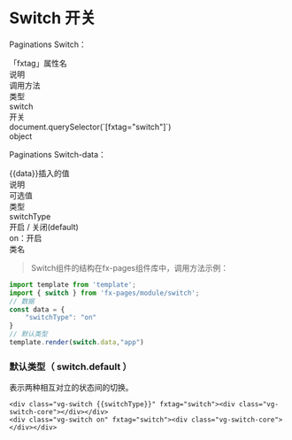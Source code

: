 # Switch 开关

Paginations Switch：

<div class="vg-tables tables-wrap tables-aoto-scroller rowcolumn mb-16">
    <div class="vg-tables-header bg-gray-200 border-radius-xl">
        <div class="tables-col">「fxtag」属性名</div>
        <div class="tables-col">说明</div>
        <div class="tables-col tables-width-xl">调用方法</div>
        <div class="tables-col tables-width-last">类型</div>
    </div>
    <div class="vg-tables-body">
        <div class="tables-body-scroller">
            <div class="tables-row">
                <div class="tables-col">switch</div>
                <div class="tables-col">开关</div>
                <div class="tables-col tables-width-xl">document.querySelector(`[fxtag="switch"]`)</div>
                <div class="tables-col tables-width-last">object</div>
            </div>
        </div>
    </div>
</div>

Paginations Switch-data：

<div class="vg-tables tables-wrap tables-aoto-scroller rowcolumn mb-16">
    <div class="vg-tables-header bg-gray-200 border-radius-xl">
        <div class="tables-col">{{data}}插入的值</div>
        <div class="tables-col">说明</div>
        <div class="tables-col">可选值</div>
        <div class="tables-col tables-col-last">类型</div>
    </div>
    <div class="vg-tables-body">
        <div class="tables-body-scroller">
            <div class="tables-row">
                <div class="tables-col">switchType</div>
                <div class="tables-col">开启 / 关闭(default)</div>
                <div class="tables-col">on：开启</div>
                <div class="tables-col tables-col-last">类名</div>
            </div>
        </div>
    </div>
</div>

> Switch组件的结构在fx-pages组件库中，调用方法示例：

```typeScript
import template from 'template';
import { switch } from 'fx-pages/module/switch';
// 数据
const data = {
    "switchType": "on"
}
// 默认类型
template.render(switch.data,"app")

```


### 默认类型（ switch.default ）

表示两种相互对立的状态间的切换。

<section class='row justify-center pcol-10 prow-20 border-radius-md box-shadow-all mb-16'>
  <div class="col-6 pcol-10">

    <div class="vg-switch {{switchType}}" fxtag="switch"><div class="vg-switch-core"></div></div>
    <div class="vg-switch on" fxtag="switch"><div class="vg-switch-core"></div></div>

  </div>
  
  <div class="col-6 row align-center pcol-10">
    <div class="vg-switch {{switchType}} mr-10" fxtag="switch"><div class="vg-switch-core"></div></div>
    <div class="vg-switch on" fxtag="switch"><div class="vg-switch-core"></div></div>
  </div>

</section>

